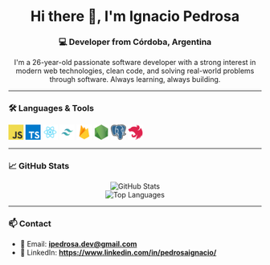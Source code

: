 <h1 align="center">Hi there 👋, I'm Ignacio Pedrosa</h1>
<h3 align="center">💻 Developer from Córdoba, Argentina</h3>

<p align="center">
  I'm a 26-year-old passionate software developer with a strong interest in modern web technologies, clean code, and solving real-world problems through software. Always learning, always building.
</p>

---

### 🛠️ Languages & Tools

<p align="left">
  <img src="https://raw.githubusercontent.com/github/explore/main/topics/javascript/javascript.png" alt="JavaScript" height="30"/>
  <img src="https://raw.githubusercontent.com/github/explore/main/topics/typescript/typescript.png" alt="TypeScript" height="30"/>
  <img src="https://raw.githubusercontent.com/github/explore/main/topics/react/react.png" alt="React" height="30"/>
  <img src="https://raw.githubusercontent.com/github/explore/main/topics/tailwind/tailwind.png" alt="Tailwind CSS" height="30"/>
  <img src="https://raw.githubusercontent.com/github/explore/main/topics/firebase/firebase.png" alt="Firebase" height="30"/>
  <img src="https://raw.githubusercontent.com/github/explore/main/topics/nodejs/nodejs.png" alt="Node.js" height="30"/>
  <img src="https://raw.githubusercontent.com/github/explore/main/topics/postgresql/postgresql.png" alt="PostgreSQL" height="30"/>
  <img src="https://raw.githubusercontent.com/github/explore/main/topics/nestjs/nestjs.png" alt="NestJS" height="30"/>
</p>

---

### 📈 GitHub Stats

<p align="center">
  <img src="https://github-readme-stats.vercel.app/api?username=pedrosaignacio&show_icons=true&theme=radical" alt="GitHub Stats" />
  <br />
  <img src="https://github-readme-stats.vercel.app/api/top-langs/?username=pedrosaignacio&layout=compact&theme=radical" alt="Top Languages" />
</p>

---

### 📫 Contact

- 📧 Email: **ipedrosa.dev@gmail.com**
- 💼 LinkedIn: **https://www.linkedin.com/in/pedrosaignacio/**
